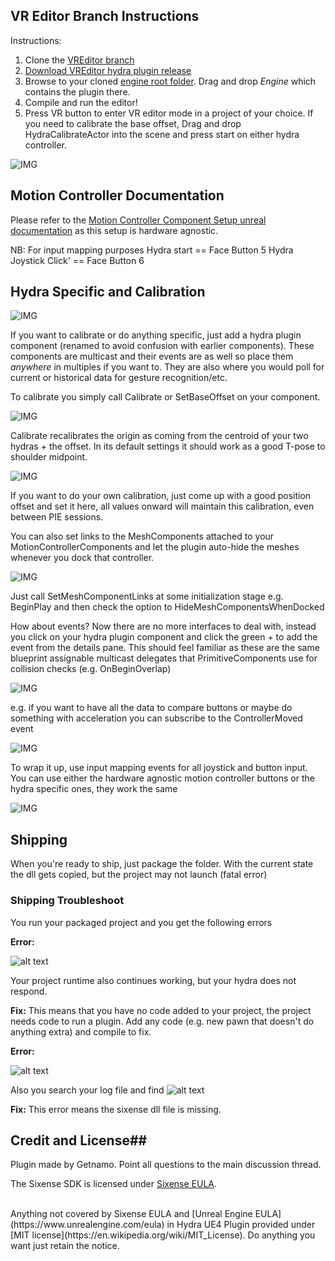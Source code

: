 ## VR Editor Branch Instructions

Instructions:

 1.    Clone the [VREditor branch](https://github.com/EpicGames/UnrealEngine/tree/dev-vr-editor)
 2.	[Download VREditor hydra plugin release](https://github.com/getnamo/hydra-ue4/releases)
 3.	Browse to your cloned [engine root folder](https://github.com/EpicGames/UnrealEngine/tree/dev-vr-editor). Drag and drop *Engine* which contains the plugin there.
 4.    Compile and run the editor!
 5.    Press VR button to enter VR editor mode in a project of your choice. If you need to calibrate the base offset, Drag and drop HydraCalibrateActor into the scene and press start on either hydra controller.


![IMG](http://i.imgur.com/aIMygUi.png)


## Motion Controller Documentation ##

Please refer to the [Motion Controller Component Setup unreal documentation](https://docs.unrealengine.com/latest/INT/Platforms/VR/MotionController/index.html) as this setup is hardware agnostic.

NB:
For input mapping purposes
Hydra start == Face Button 5
Hydra Joystick Click' == Face Button 6

## Hydra Specific and Calibration ##

![IMG](http://i.imgur.com/tTiZ3NI.png)

If you want to calibrate or do anything specific, just add a hydra plugin component (renamed to avoid confusion with earlier components). These components are multicast and their events are as well so place them *anywhere* in multiples if you want to. They are also where you would poll for current or historical data for gesture recognition/etc.

To calibrate you simply call Calibrate or SetBaseOffset on your component.

![IMG](http://i.imgur.com/BAyjapm.png)

Calibrate recalibrates the origin as coming from the centroid of your two hydras + the offset. In its default settings it should work as a good T-pose to shoulder midpoint.

![IMG](http://i.imgur.com/y82yzEv.png)

If you want to do your own calibration, just come up with a good position offset and set it here, all values onward will maintain this calibration, even between PIE sessions.

You can also set links to the MeshComponents attached to your MotionControllerComponents and let the plugin auto-hide the meshes whenever you dock that controller.

![IMG](http://i.imgur.com/coPNZTx.png)

Just call SetMeshComponentLinks at some initialization stage e.g. BeginPlay and then check the option to HideMeshComponentsWhenDocked



How about events? Now there are no more interfaces to deal with, instead you click on your hydra plugin component and click the green + to add the event from the details pane. This should feel familiar as these are the same blueprint assignable multicast delegates that PrimitiveComponents use for collision checks (e.g. OnBeginOverlap)

![IMG](http://i.imgur.com/YpEA2da.png)

e.g. if you want to have all the data to compare buttons or maybe do something with acceleration you can subscribe to the ControllerMoved event

![IMG](http://i.imgur.com/2MyKAHq.png)

To wrap it up, use input mapping events for all joystick and button input. You can use either the hardware agnostic motion controller buttons or the hydra specific ones, they work the same

![IMG](http://i.imgur.com/DvQDz0E.png)

## Shipping ##

When you're ready to ship, just package the folder. With the current state the dll gets copied, but the project may not launch (fatal error)

### Shipping Troubleshoot ###

You run your packaged project and you get the following errors

**Error:**

![alt text](http://i.imgur.com/IEIk7Rm.png "No Code Project Error")

Your project runtime also continues working, but your hydra does not respond.

**Fix:** This means that you have no code added to your project, the project needs code to run a plugin. Add any code (e.g. new pawn that doesn't do anything extra) and compile to fix.

**Error:**

![alt text](http://i.imgur.com/j4UAp8t.png "DLL not found Error")

Also you search your log file and find 
![alt text](http://i.imgur.com/jy6nsmX.png "Log of DLL not found Error")

**Fix:** This error means the sixense dll file is missing.

## Credit and License##
Plugin made by Getnamo. Point all questions to the main discussion thread.

The Sixense SDK is licensed under [Sixense EULA](http://sixense.com/eula).

<br />
Anything not covered by Sixense EULA and [Unreal Engine EULA](https://www.unrealengine.com/eula) in <span property="dct:title">Hydra UE4 Plugin</span> provided under [MIT license](https://en.wikipedia.org/wiki/MIT_License). Do anything you want just retain the notice.

